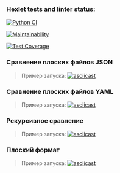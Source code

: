 ### Hexlet tests and linter status:
[![Python CI](https://github.com/maxgrin04/python-project-50/actions/workflows/pyci.yml/badge.svg?branch=main)](https://github.com/maxgrin04/python-project-50/actions/workflows/pyci.yml)

[![Maintainability](https://api.codeclimate.com/v1/badges/e48b42d1d479d1e90b8e/maintainability)](https://codeclimate.com/github/maxgrin04/python-project-50/maintainability)

[![Test Coverage](https://api.codeclimate.com/v1/badges/e48b42d1d479d1e90b8e/test_coverage)](https://codeclimate.com/github/maxgrin04/python-project-50/test_coverage)

### Сравнение плоских файлов JSON
> Пример запуска:
[![asciicast](https://asciinema.org/a/HFSHjFuujAqm6Xm5rSHJwRVwx.svg)](https://asciinema.org/a/HFSHjFuujAqm6Xm5rSHJwRVwx)

### Сравнение плоских файлов YAML
> Пример запуска:
[![asciicast](https://asciinema.org/a/Xj3RqEzLhyd4PUWcdVvxNueVg.svg)](https://asciinema.org/a/Xj3RqEzLhyd4PUWcdVvxNueVg)

### Рекурсивное сравнение
> Пример запуска:
[![asciicast](https://asciinema.org/a/9oRkTiFUB4TIR6yfVQ6bBHxbh.svg)](https://asciinema.org/a/9oRkTiFUB4TIR6yfVQ6bBHxbh)

### Плоский формат
> Пример запуска:
[![asciicast](https://asciinema.org/a/28YASUdIvhjrc7iGpONfqEovL.svg)](https://asciinema.org/a/28YASUdIvhjrc7iGpONfqEovL)